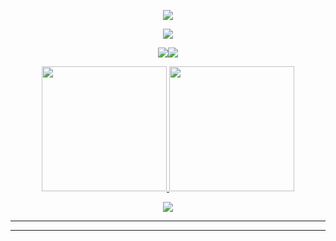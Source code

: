 <p align="center">
<a href="https://pandaxyz-xd.github.io/">
  <img src="https://readme-typing-svg.demolab.com?font=Indie+Flower&size=30&pause=1000&color=A617F7&width=458&lines=Welcome!+++I'm+++Pandaxyz">
</a>
</p>
<p align="center">
<img src="https://lanyard.cnrad.dev/api/801950534680182784">
 </p>





<p align="center">
<a href="https://www.twitter.com/Pandaxyzzz" target="_blank" rel="noreferrer"><img
src="https://img.shields.io/twitter/follow/Pandaxyzzz?logo=twitter&style=for-the-badge&color=0891b2&labelColor=1c1917"
/></a><a href="https://www.github.com/Pandaxyz-xd" target="_blank" rel="noreferrer"><img
src="https://img.shields.io/github/followers/Pandaxyz-xd?logo=github&style=for-the-badge&color=0891b2&labelColor=1c1917" /></a>
</p>





<p align="center">
<a href="https://pandaxyz-xd.github.io/">
<img height="200em" src="https://github-readme-stats.vercel.app/api?username=pandaxyz-xd&show_icons=true&theme=midnight-purple"/>
<img height="200em" src="https://github-readme-stats.vercel.app/api/top-langs/?username=pandaxyz-xd&theme=midnight-purple"/>
</a> </p>
<p align="center">
<a href="https://github.com/Pandaxyz-xd">
<img src="https://skillicons.dev/icons?i=c,cs,cpp,py,php,nodejs,java,godot,js,ts,html,css,&theme=dark"/>
</a>
</p>

---



---

